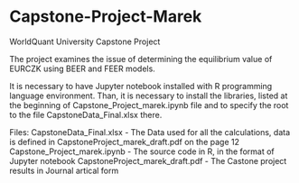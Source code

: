 # Capstone-Project-Marek
WorldQuant University Capstone Project

The project examines the issue of determining the equilibrium value of EURCZK using BEER and FEER models.

It is necessary to have Jupyter notebook installed with R programming language environment.
Than, it is necessary to install the libraries, listed at the beginning of Capstone_Project_marek.ipynb file and to specify the root to the file CapstoneData_Final.xlsx there.

Files:
CapstoneData_Final.xlsx - The Data used for all the calculations, data is defined in CapstoneProject_marek_draft.pdf on the page 12
Capstone_Project_marek.ipynb - The source code in R, in the format of Jupyter notebook
CapstoneProject_marek_draft.pdf - The Castone project results in Journal artical form
